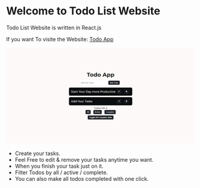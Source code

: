 # Welcome to Todo List Website

Todo List Website is written in React.js

If you want To visite the Website: <a href="https://yassinecode-todo-app.netlify.app/" target="_blank">Todo App</a>

![Todo App Preview](./assets/images/preview.png)

- Create your tasks.
- Feel Free to edit & remove your tasks anytime you want.
- When you finish your task just on it.
- Filter Todos by all / active / complete.
- You can also make all todos completed with one click.
